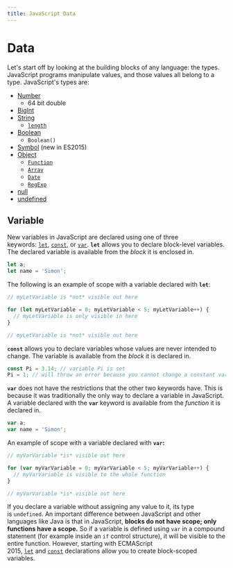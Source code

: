 ```yaml
---
title: JavaScript Data
---
```

# Data
Let's start off by looking at the building blocks of any language: the types. JavaScript programs manipulate values, and those values all belong to a type. JavaScript's types are:
-   [Number](https://developer.mozilla.org/en-US/docs/Web/JavaScript/Data_structures#number_type)
	- 64 bit double
-   [BigInt](https://developer.mozilla.org/en-US/docs/Web/JavaScript/Data_structures#bigint_type)
-   [String](https://developer.mozilla.org/en-US/docs/Web/JavaScript/Data_structures#string_type)
	- [`length`](https://developer.mozilla.org/en-US/docs/Web/JavaScript/Reference/Global_Objects/String/length)
-   [Boolean](https://developer.mozilla.org/en-US/docs/Web/JavaScript/Data_structures#boolean_type)
	- `Boolean()`
-   [Symbol](https://developer.mozilla.org/en-US/docs/Web/JavaScript/Data_structures#symbol_type) (new in ES2015)
-   [Object](https://developer.mozilla.org/en-US/docs/Web/JavaScript/Data_structures#objects)
    -   [`Function`](https://developer.mozilla.org/en-US/docs/Web/JavaScript/Reference/Global_Objects/Function)
    -   [`Array`](https://developer.mozilla.org/en-US/docs/Web/JavaScript/Reference/Global_Objects/Array)
    -   [`Date`](https://developer.mozilla.org/en-US/docs/Web/JavaScript/Reference/Global_Objects/Date)
    -   [`RegExp`](https://developer.mozilla.org/en-US/docs/Web/JavaScript/Reference/Global_Objects/RegExp)
-   [null](https://developer.mozilla.org/en-US/docs/Web/JavaScript/Data_structures#null_type)
-   [undefined](https://developer.mozilla.org/en-US/docs/Web/JavaScript/Data_structures#undefined_type)

## Variable
New variables in JavaScript are declared using one of three keywords: [`let`](https://developer.mozilla.org/en-US/docs/Web/JavaScript/Reference/Statements/let), [`const`](https://developer.mozilla.org/en-US/docs/Web/JavaScript/Reference/Statements/const), or [`var`](https://developer.mozilla.org/en-US/docs/Web/JavaScript/Reference/Statements/var).
**`let`** allows you to declare block-level variables. The declared variable is available from the _block_ it is enclosed in.
```JavaScript 
let a;
let name = 'Simon';
```
The following is an example of scope with a variable declared with **`let`**:
```JavaScript 
// myLetVariable is *not* visible out here

for (let myLetVariable = 0; myLetVariable < 5; myLetVariable++) {
  // myLetVariable is only visible in here
}

// myLetVariable is *not* visible out here
```
**`const`** allows you to declare variables whose values are never intended to change. The variable is available from the _block_ it is declared in.
```JavaScript 
const Pi = 3.14; // variable Pi is set
Pi = 1; // will throw an error because you cannot change a constant variable.
```
**`var`** does not have the restrictions that the other two keywords have. This is because it was traditionally the only way to declare a variable in JavaScript. A variable declared with the **`var`** keyword is available from the _function_ it is declared in.
```JavaScript 
var a;
var name = 'Simon';
```
An example of scope with a variable declared with **`var`:**
```JavaScript 
// myVarVariable *is* visible out here

for (var myVarVariable = 0; myVarVariable < 5; myVarVariable++) {
  // myVarVariable is visible to the whole function
}

// myVarVariable *is* visible out here
```
If you declare a variable without assigning any value to it, its type is `undefined`.
An important difference between JavaScript and other languages like Java is that in JavaScript, **blocks do not have scope; only functions have a scope.** So if a variable is defined using `var` in a compound statement (for example inside an `if` control structure), it will be visible to the entire function. However, starting with ECMAScript 2015, [`let`](https://developer.mozilla.org/en-US/docs/Web/JavaScript/Reference/Statements/let) and [`const`](https://developer.mozilla.org/en-US/docs/Web/JavaScript/Reference/Statements/const) declarations allow you to create block-scoped variables.